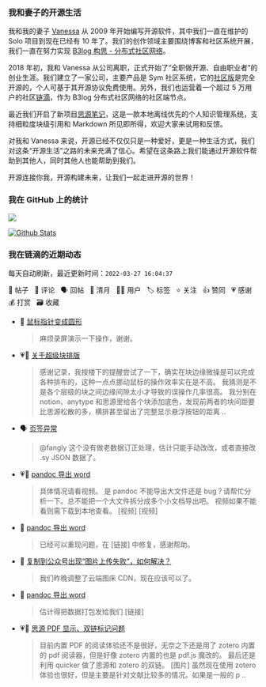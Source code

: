 ### 我和妻子的开源生活

我和我的妻子 [Vanessa](https://github.com/Vanessa219) 从 2009 年开始编写开源软件，其中我们一直在维护的 Solo 项目到现在已经有 10 年了。我们的创作领域主要围绕博客和社区系统开展，我们一直在努力实现 [B3log 构思 - 分布式社区网络](https://ld246.com/article/1546941897596)。

2018 年初，我和 Vanessa 从公司离职，正式开始了“全职做开源、自由职业者”的创业生涯。我们建立了一家公司，主要产品是 Sym 社区系统，它的[社区版](https://github.com/88250/symphony)是完全开源的，个人可基于其开源协议免费使用。另外，我们也运营着一个超过 5 万用户的社区[链滴](https://ld246.com)，作为 B3log 分布式社区网络的社区端节点。

最近我们开启了新项目[思源笔记](https://github.com/siyuan-note/siyuan)，这是一款本地离线优先的个人知识管理系统，支持细粒度块级引用和 Markdown 所见即所得，欢迎大家来试用和反馈。

对我和 Vanessa 来说，开源已经不仅仅只是一种爱好，更是一种生活方式，我们对这条“开源生活”之路的未来充满了信心。希望在这条路上我们能通过开源软件帮助到其他人，同时其他人也能帮助到我们。

开源连接你我，开源构建未来，让我们一起走进开源的世界！

### 我在 GitHub 上的统计

<a title="Hits" target="_blank" href="https://github.com/88250/88250"><img src="https://hits.b3log.org/88250/88250.svg"></a>

[![Github Stats](https://github-readme-stats.vercel.app/api?username=88250&theme=tokyonight&show_icons=true)](https://github.com/88250)

<!--events start -->

### 我在链滴的近期动态

每天自动刷新，最近更新时间：`2022-03-27 16:04:37`

📝 帖子 &nbsp; 💬 评论 &nbsp; 🗣 回帖 &nbsp; 🌙 清月 &nbsp; 👨‍💻 用户 &nbsp; 🏷️ 标签 &nbsp; ⭐️ 关注 &nbsp; 👍 赞同 &nbsp; 💗 感谢 &nbsp; 💰 打赏 &nbsp; 🗃 收藏

* 💬 [鼠标指针变成圆形](https://ld246.com/article/1648364042229/comment/1648367766893#comments)

  > 麻烦录屏演示一下操作，谢谢。
* 💗💬 [关于超级块排版](https://ld246.com/article/1648293104820/comment/1648363021937#comments)

  > 感谢记录，我按楼下的提醒尝试了一下，确实在块边缘微操是可以完成各种排布的，这种一点点挪动鼠标的操作效率实在是不高。 我猜测是不是各个层级的块之间边缘间隙太小才导致的误操作几率很高。 我分别在 notion、anytype 和思源里给各个块添加底色，发现前两者的块间距要比思源松散的多，横排甚至留出了完整显示悬浮按钮的距离 ..
* 🗣 [页签异常](https://ld246.com/article/1647272850623/comment/1647336272646#comments)

  > @fangly 这个没有做老数据订正处理，估计只能手动改改，或者直接改 .sy JSON 数据了。
* 💗📝 [pandoc 导出 word](https://ld246.com/article/1648282714103)

  > 具体情况请看视频。 是 pandoc 不能导出大文件还是 bug？请帮忙分析一下。总不能把一个大文件拆分成多个小文档导出吧。 视频如果不能看则需下载到本地查看。 [视频] [视频]
* 💬 [pandoc 导出 word](https://ld246.com/article/1648282714103/comment/1648354370382#comments)

  > 已经可以重现问题，在 [链接] 中修复，感谢帮助。
* 💬 [复制到公众号出现“图片上传失败”，如何解决？](https://ld246.com/article/1648307268912/comment/1648352842083#comments)

  > 我们昨晚调整了云端图床 CDN，现在应该可以了。
* 💬 [pandoc 导出 word](https://ld246.com/article/1648282714103/comment/1648352390968#comments)

  > 估计得把数据打包发给我们 [链接]
* 💗💬 [思源 PDF 显示、双链标记问题](https://ld246.com/article/1648298854409/comment/1648345848689#comments)

  > 目前内置 PDF 的阅读体验还不是很好，无奈之下还是用了 zotero 内置的 pdf 阅读器，但是好像 zotero 内置的也是 pdf.js 魔改的。 最后还是利用 quicker 做了思源和 zotero 的双链。 [图片] 虽然现在使用 zotero 体验也很好，但是主要是针对文献比较多的情况。如果是一般的 p ..


<!--events end -->
